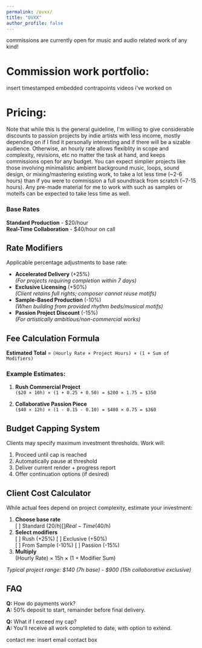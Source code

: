 ```yaml
---
permalink: /ovxx/
title: "OVXX"
author_profile: false
---
```

commissions are currently open for music and audio related work of any kind!

# Commission work portfolio:
insert timestamped embedded contrapoints videos i've worked on

# Pricing:
Note that while this is the general guideline, I'm willing to give considerable discounts to passion projects by indie artists with less income, mostly depending on if I find it personally interesting and if there will be a sizable audience. Otherwise, an hourly rate allows flexiblity in scope and complexity, revisions, etc no matter the task at hand, and keeps commissions open for any budget. You can expect simplier projects like those involving minimalistic ambient background music, loops, sound design, or mixing/mastering existing work, to take a lot less time (~2-6 hours) than if you were to commission a full soundtrack from scratch (~7-15 hours). Any pre-made material for me to work with such as samples or moteifs can be expected to take less time as well.

### Base Rates

**Standard Production**     - $20/hour    
**Real-Time Collaboration** - $40/hour on call

## Rate Modifiers
Applicable percentage adjustments to base rate:
- **Accelerated Delivery** (+25%)  
  *(For projects requiring completion within 7 days)*
- **Exclusive Licensing** (+50%)  
  *(Client retains full rights; composer cannot reuse motifs)*
- **Sample-Based Production** (-10%)  
  *(When building from provided rhythm beds/musical motifs)*
- **Passion Project Discount** (-15%)  
  *(For artistically ambitious/non-commercial works)*

## Fee Calculation Formula
**Estimated Total** = `(Hourly Rate × Project Hours) × (1 + Sum of Modifiers)`

### Example Estimates:
1. **Rush Commercial Project**  
   `($20 × 10h) × (1 + 0.25 + 0.50) = $200 × 1.75 = $350`
   
2. **Collaborative Passion Piece**  
   `($40 × 12h) × (1 - 0.15 - 0.10) = $480 × 0.75 = $360`

## Budget Capping System
Clients may specify maximum investment thresholds. Work will:
1. Proceed until cap is reached
2. Automatically pause at threshold
3. Deliver current render + progress report
4. Offer continuation options (if desired)

## Client Cost Calculator
While actual fees depend on project complexity, estimate your investment:

1. **Choose base rate**  
   [ ] Standard ($20/h) [ ] Real-Time ($40/h)
2. **Select modifiers**  
   [ ] Rush (+25%) [ ] Exclusive (+50%)  
   [ ] From Sample (-10%) [ ] Passion (-15%)
3. **Multiply**  
   (Hourly Rate) × 15h × (1 + Modifier Sum)

*Typical project range: $140 (7h base) - $900 (15h collaborative exclusive)*

## FAQ
**Q:** How do payments work?  
**A:** 50% deposit to start, remainder before final delivery.

**Q:** What if I exceed my cap?  
**A:** You'll receive all work completed to date, with option to extend.

contact me:
insert email contact box
